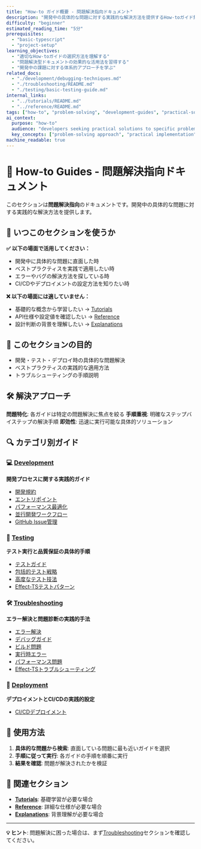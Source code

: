 ```yaml
---
title: "How-to ガイド概要 - 問題解決指向ドキュメント"
description: "開発中の具体的な問題に対する実践的な解決方法を提供するHow-toガイド集。効率的な問題解決とベストプラクティス適用。"
difficulty: "beginner"
estimated_reading_time: "5分"
prerequisites:
  - "basic-typescript"
  - "project-setup"
learning_objectives:
  - "適切なHow-toガイドの選択方法を理解する"
  - "問題解決型ドキュメントの効果的な活用法を習得する"
  - "開発中の課題に対する体系的アプローチを学ぶ"
related_docs:
  - "./development/debugging-techniques.md"
  - "./troubleshooting/README.md"
  - "./testing/basic-testing-guide.md"
internal_links:
  - "../tutorials/README.md"
  - "../reference/README.md"
tags: ["how-to", "problem-solving", "development-guides", "practical-solutions"]
ai_context:
  purpose: "how-to"
  audience: "developers seeking practical solutions to specific problems"
  key_concepts: ["problem-solving approach", "practical implementation", "troubleshooting methodology"]
machine_readable: true
---
```


# 🔧 How-to Guides - 問題解決指向ドキュメント

このセクションは**問題解決指向**のドキュメントです。開発中の具体的な問題に対する実践的な解決方法を提供します。

## 🤔 いつこのセクションを使うか

**✅ 以下の場面で活用してください：**
- 開発中に具体的な問題に直面した時
- ベストプラクティスを実践で適用したい時
- エラーやバグの解決方法を探している時
- CI/CDやデプロイメントの設定方法を知りたい時

**❌ 以下の場面には適していません：**
- 基礎的な概念から学習したい → [Tutorials](../tutorials/)
- API仕様や設定値を確認したい → [Reference](../reference/)
- 設計判断の背景を理解したい → [Explanations](../explanations/)

## 🎯 このセクションの目的

- 開発・テスト・デプロイ時の具体的な問題解決
- ベストプラクティスの実践的な適用方法
- トラブルシューティングの手順説明

## 🛠 解決アプローチ

**問題特化**: 各ガイドは特定の問題解決に焦点を絞る
**手順重視**: 明確なステップバイステップの解決手順
**即効性**: 迅速に実行可能な具体的ソリューション

## 🔍 カテゴリ別ガイド

### 💻 [Development](./development/)
**開発プロセスに関する実践的ガイド**

- [開発規約](./development/development-conventions.md)
- [エントリポイント](./development/entry-points.md)
- [パフォーマンス最適化](./development/performance-optimization.md)
- [並行開発ワークフロー](./development/parallel-development-workflow.md)
- [GitHub Issue管理](./development/github-issue-management.md)

### 🧪 [Testing](./testing/)
**テスト実行と品質保証の具体的手順**

- [テストガイド](./testing/testing-guide.md)
- [包括的テスト戦略](./testing/comprehensive-testing-strategy.md)
- [高度なテスト技法](./testing/advanced-testing-techniques.md)
- [Effect-TSテストパターン](./testing/effect-ts-testing-patterns.md)

### 🛠 [Troubleshooting](./troubleshooting/)
**エラー解決と問題診断の実践的手法**

- [エラー解決](./troubleshooting/error-resolution.md)
- [デバッグガイド](./troubleshooting/debugging-guide.md)
- [ビルド問題](./troubleshooting/build-problems.md)
- [実行時エラー](./troubleshooting/runtime-errors.md)
- [パフォーマンス問題](./troubleshooting/performance-issues.md)
- [Effect-TSトラブルシューティング](./troubleshooting/effect-ts-troubleshooting.md)

### 🚀 [Deployment](./deployment/)
**デプロイメントとCI/CDの実践的設定**

- [CI/CDデプロイメント](./deployment/ci-cd-deployment.md)

## 🎯 使用方法

1. **具体的な問題から検索**: 直面している問題に最も近いガイドを選択
2. **手順に従って実行**: 各ガイドの手順を順番に実行
3. **結果を確認**: 問題が解決されたかを検証

## 🔗 関連セクション

- **[Tutorials](../tutorials/)**: 基礎学習が必要な場合
- **[Reference](../reference/)**: 詳細な仕様が必要な場合
- **[Explanations](../explanations/)**: 背景理解が必要な場合

---

**💡 ヒント**: 問題解決に困った場合は、まず[Troubleshooting](./troubleshooting/)セクションを確認してください。